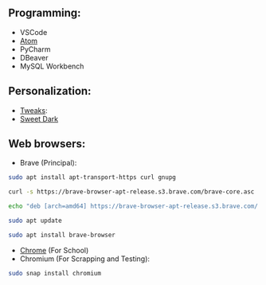 ## Programming: 

- VSCode
- [Atom](https://github.com/UltiRequiem/Ubuntu-20.04/blob/main/Individual-Installers/atom.sh)
- PyCharm
- DBeaver
- MySQL Workbench

## Personalization: 
- [Tweaks](https://github.com/UltiRequiem/Ubuntu-20.04/blob/main/Individual-Installers/tweaks.sh): 
- [Sweet Dark](https://www.gnome-look.org/p/1253385)

## Web browsers:
- Brave (Principal):
```bash
sudo apt install apt-transport-https curl gnupg

curl -s https://brave-browser-apt-release.s3.brave.com/brave-core.asc | sudo apt-key --keyring /etc/apt/trusted.gpg.d/brave-browser-release.gpg add -

echo "deb [arch=amd64] https://brave-browser-apt-release.s3.brave.com/ stable main" | sudo tee /etc/apt/sources.list.d/brave-browser-release.list

sudo apt update

sudo apt install brave-browser
```
- [Chrome](https://www.google.com/chrome) (For School)
- Chromium (For Scrapping and Testing):
```bash
sudo snap install chromium
```
